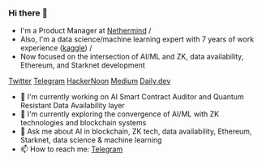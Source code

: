 ### Hi there 👋
- I'm a Product Manager at [Nethermind](https://nethermind.io) /
- Also, I'm a data science/machine learning expert with 7 years of work experience ([kaggle](https://www.kaggle.com/kirill702b)) /
- Now focused on the intersection of AI/ML and ZK, data availability, Ethereum, and Starknet development

  
 [Twitter](https://twitter.com/balakhonoff)
 [Telegram](https://t.me/kirill_balakhonov)
 [HackerNoon](https://hackernoon.com/u/balakhonoff)
 [Medium](https://medium.com/@balakhonoff_47314)
 [Daily.dev](https://app.daily.dev/balakhonoff)

 
- 🔭 I'm currently working on AI Smart Contract Auditor and Quantum Resistant Data Availability layer
- 🌱 I'm currently exploring the convergence of AI/ML with ZK technologies and blockchain systems
- 💬 Ask me about AI in blockchain, ZK tech, data availability, Ethereum, Starknet, data science & machine learning
- 📫 How to reach me: [Telegram](https://t.me/kirill_balakhonov)
